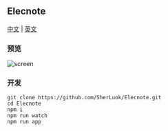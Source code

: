 ## Elecnote

[中文]() | [英文]()

### 预览
![screen](./src/images/1)

### 开发
```
git clone https://github.com/SherLuok/Elecnote.git
cd Elecnote
npm i
npm run watch
npm run app
```
